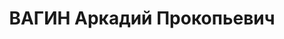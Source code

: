 ---
title: ВАГИН Аркадий Прокопьевич
description: "Род. в 1900, Свердловская обл., Левинский р-н, с. Пискар, русский. Проживал:\
  \ г. Челябинск. Трест \"Главхлеб\", директор \n  Арестован 08.06.1937. Приговор:\
  \ 28.12.1937 – ВМН. Расстрелян 28.12.1937"
---